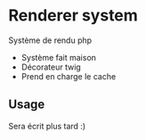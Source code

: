 # Renderer system

Système de rendu php

* Système fait maison
* Décorateur twig
* Prend en charge le cache

## Usage
Sera écrit plus tard :)